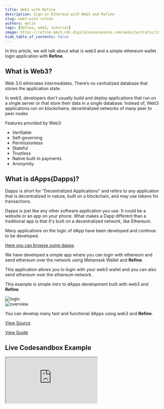 ```yaml
---
title: Web3 with Refine
description: Sign-in Ethereum with Web3 and Refine
slug: web3-with-refine
authors: melih
tags: [Refine, web3, tutorial]
image: https://refine.ams3.cdn.digitaloceanspaces.com/website/static/img/placeholder.png
hide_table_of_contents: false
---
```


In this article, we will talk about what is web3 and a simple ethereum wallet login application with **Refine**.

<!--truncate-->

## What is Web3?

Web 3.0 eliminates intermediates. There’s no centralized database that stores the application state.

In web3, developers don't usually build and deploy applications that run on a single server or that store their data in a single database.
Instead of, Web3 applications run on blockchains, decentralized networks of many peer to peer nodes

Features provided by Web3:

- Verifiable
- Self-governing
- Permissionless
- Stateful
- Trustless
- Native built-in payments
- Anonymity

## What is dApps(Dapps)?

Dapps is short for "Decentralized Applications" and refers to any application that is decentralized in nature, built on a blockchain, and may use tokens for transactions.

Dapps is just like any other software application you use. It could be a website or an app on your phone. What makes a Dapp different than a traditional app is that it's built on a decentralized network, like Ethereum.

Many applications on the logic of dApp have been developed and continue to be developed.

[Here you can browse some dapps](https://ethereum.org/en/dapps/)

We have developed a simple app where you can login with ethereum and send ethereum over the network using Metamask Wallet and **Refine**.

This application allows you to login with your web3 wallet and you can also send ethereum over the ethereum network.

This example is simple intro to dApps development built with web3 and **Refine**.

<img src="https://refine.ams3.cdn.digitaloceanspaces.com/blog/2021-12-13-web3-refine/login.gif" alt="login" />
<br />

<img src="https://refine.ams3.cdn.digitaloceanspaces.com/blog/2021-12-13-web3-refine/overview.gif" alt="overview" />
<br />

You can develop many fast and functional dApps using web3 and **Refine**.

[View Source](https://github.com/refinedev/refine/tree/master/examples/with-web3)

[View Guide](https://refine.dev/docs/guides-and-concepts/web3/ethereum-signin/)

## Live Codesandbox Example

<iframe src="https://codesandbox.io/embed/signin-with-ethereum-umho3?autoresize=1&fontsize=14&theme=dark&view=preview"
     style={{width: "100%", height:"80vh", border: "0px", borderRadius: "8px", overflow:"hidden"}}
     title="signin-with-ethereum"
     allow="accelerometer; ambient-light-sensor; camera; encrypted-media; geolocation; gyroscope; hid; microphone; midi; payment; usb; vr; xr-spatial-tracking"
     sandbox="allow-forms allow-modals allow-popups allow-presentation allow-same-origin allow-scripts"
></iframe>
